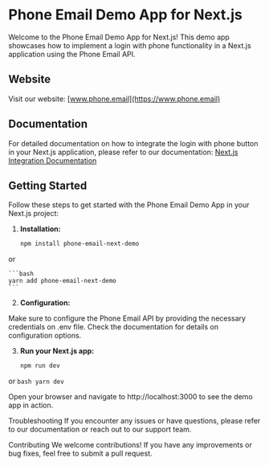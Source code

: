# Phone Email Demo App for Next.js

Welcome to the Phone Email Demo App for Next.js! This demo app showcases how to implement a login with phone functionality in a Next.js application using the Phone Email API.

## Website

Visit our website: [www.phone.email](https://www.phone.email)

## Documentation

For detailed documentation on how to integrate the login with phone button in your Next.js application, please refer to our documentation: [Next.js Integration Documentation](https://www.phone.email/docs#nextjs)

## Getting Started

Follow these steps to get started with the Phone Email Demo App in your Next.js project:

1. **Installation:**

   ```bash
   npm install phone-email-next-demo
   ```

or 

    ```bash
    yarn add phone-email-next-demo
    ```

2. **Configuration:**

Make sure to configure the Phone Email API by providing the necessary credentials on .env file. Check the documentation for details on configuration options.

3. **Run your Next.js app:**

    ```bash
    npm run dev
    ```
or
    ```bash
    yarn dev
    ```

Open your browser and navigate to http://localhost:3000 to see the demo app in action.

Troubleshooting
If you encounter any issues or have questions, please refer to our documentation or reach out to our support team.

Contributing
We welcome contributions! If you have any improvements or bug fixes, feel free to submit a pull request.